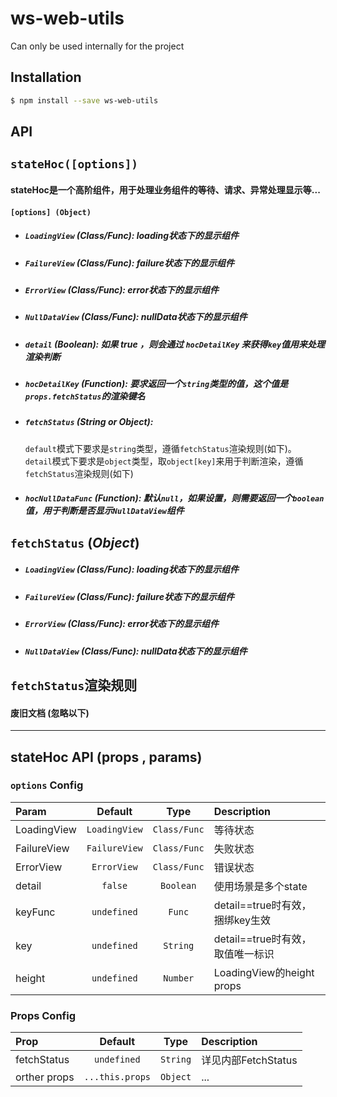 # ws-web-utils

Can only be used internally for the project

## Installation

```bash
$ npm install --save ws-web-utils
```

## **API**

## `stateHoc([options])`

#### stateHoc是一个高阶组件，用于处理业务组件的等待、请求、异常处理显示等...

#### `[options] (Object)`

* ##### `LoadingView` \(_Class/Func_\): loading状态下的显示组件
* ##### `FailureView` \(_Class/Func_\): failure状态下的显示组件
* ##### `ErrorView` \(_Class/Func_\): error状态下的显示组件
* ##### `NullDataView` \(_Class/Func_\): nullData状态下的显示组件
* ##### `detail`  \(_Boolean_\): 如果 true ，则会通过 `hocDetailKey` 来获得`key`值用来处理渲染判断
* ##### `hocDetailKey` \(_Function_\): 要求返回一个`string`类型的值，这个值是`props.fetchStatus`的渲染键名
* ##### `fetchStatus` \(_String or Object_\):

  `default`模式下要求是`string`类型，遵循`fetchStatus`渲染规则\(如下\)。
  `detail`模式下要求是`object`类型，取`object[key]`来用于判断渲染，遵循`fetchStatus`渲染规则\(如下\)
* ##### `hocNullDataFunc` \(_Function_\): 默认`null`，如果设置，则需要返回一个`boolean`值，用于判断是否显示`NullDataView`组件

## `fetchStatus` \(_Object_\)

* ##### `LoadingView` \(_Class/Func_\): loading状态下的显示组件
* ##### `FailureView` \(_Class/Func_\): failure状态下的显示组件
* ##### `ErrorView` \(_Class/Func_\): error状态下的显示组件
* ##### `NullDataView` \(_Class/Func_\): nullData状态下的显示组件

## `fetchStatus`渲染规则

#### 废旧文档 \(忽略以下\)

---

## stateHoc API \(props , params\)

### `options` Config

| Param | Default | Type | Description |
| :--- | :---: | :---: | :--- |
| LoadingView | `LoadingView` | `Class/Func` | 等待状态 |
| FailureView | `FailureView` | `Class/Func` | 失败状态 |
| ErrorView | `ErrorView` | `Class/Func` | 错误状态 |
| detail | `false` | `Boolean` | 使用场景是多个state |
| keyFunc | `undefined` | `Func` | detail==true时有效，捆绑key生效 |
| key | `undefined` | `String` | detail==true时有效，取值唯一标识 |
| height | `undefined` | `Number` | LoadingView的height props |

### Props Config

| Prop | Default | Type | Description |
| :--- | :---: | :---: | :--- |
| fetchStatus | `undefined` | `String` | 详见内部FetchStatus |
| orther props | `...this.props` | `Object` | ... |
